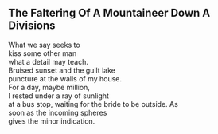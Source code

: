 The Faltering Of A Mountaineer Down A Divisions
-----------------------------------------------
What we say seeks to  
kiss some other man  
what a detail may teach.  
Bruised sunset and the guilt lake  
puncture at the walls of my house.  
For a day, maybe million,  
I rested under a ray of sunlight  
at a bus stop, waiting for the bride to be outside. As  
soon as the incoming spheres  
gives the minor indication.  
